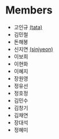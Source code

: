 # Members

* 고인규 [(tata)](tata)
* 김민철
* 돈해봉
* 신지연 [(sinjyeon)](sinjyeon)
* 이보희 
* 이현화
* 이혜지
* 장원영
* 정유선
* 정호정
* 김민수
* 김창기
* 김채연
* 장대석
* 정혜미

